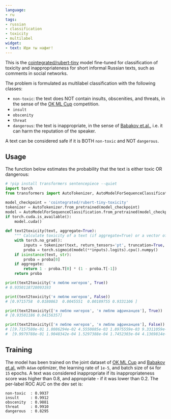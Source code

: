 ```yaml
---
language:
- ru
tags:
- russian
- classification
- toxicity
- multilabel
widget:
- text: Иди ты нафиг!
---
```

This is the [cointegrated/rubert-tiny](https://huggingface.co/cointegrated/rubert-tiny) model fine-tuned for classification of toxicity and inappropriateness for short informal Russian texts, such as comments in social networks. 

The problem is formulated as multilabel classification with the following classes:
- `non-toxic`: the text does NOT contain insults, obscenities, and threats, in the sense of the [OK ML Cup](https://cups.mail.ru/ru/tasks/1048) competition.
- `insult`
- `obscenity`
- `threat`
- `dangerous`: the text is inappropriate, in the sense of [Babakov et.al.](https://arxiv.org/abs/2103.05345), i.e. it can harm the reputation of the speaker.

A text can be considered safe if it is BOTH `non-toxic` and NOT `dangerous`. 

## Usage

The function below estimates the probability that the text is either toxic OR dangerous:
```python
# !pip install transformers sentencepiece --quiet
import torch
from transformers import AutoTokenizer, AutoModelForSequenceClassification

model_checkpoint = 'cointegrated/rubert-tiny-toxicity'
tokenizer = AutoTokenizer.from_pretrained(model_checkpoint)
model = AutoModelForSequenceClassification.from_pretrained(model_checkpoint)
if torch.cuda.is_available():
    model.cuda()
    
def text2toxicity(text, aggregate=True):
    """ Calculate toxicity of a text (if aggregate=True) or a vector of toxicity aspects (if aggregate=False)"""
    with torch.no_grad():
        inputs = tokenizer(text, return_tensors='pt', truncation=True, padding=True).to(model.device)
        proba = torch.sigmoid(model(**inputs).logits).cpu().numpy()
    if isinstance(text, str):
        proba = proba[0]
    if aggregate:
        return 1 - proba.T[0] * (1 - proba.T[-1])
    return proba

print(text2toxicity('я люблю нигеров', True))
# 0.9350118728093193

print(text2toxicity('я люблю нигеров', False))
# [0.9715758  0.0180863  0.0045551  0.00189755 0.9331106 ]

print(text2toxicity(['я люблю нигеров', 'я люблю африканцев'], True))
# [0.93501186 0.04156357]

print(text2toxicity(['я люблю нигеров', 'я люблю африканцев'], False))
# [[9.7157580e-01 1.8086294e-02 4.5550885e-03 1.8975559e-03 9.3311059e-01]
#  [9.9979788e-01 1.9048342e-04 1.5297388e-04 1.7452303e-04 4.1369814e-02]]
```

## Training

The model has been trained on the joint dataset of [OK ML Cup](https://cups.mail.ru/ru/tasks/1048) and [Babakov et.al.](https://arxiv.org/abs/2103.05345) with `Adam` optimizer, the learning rate of `1e-5`, and batch size of `64` for `15` epochs. A text was considered inappropriate if its inappropriateness score was higher than 0.8, and appropriate - if it was lower than 0.2. The per-label ROC AUC on the dev set is:
```
non-toxic  : 0.9937
insult     : 0.9912
obscenity  : 0.9881
threat     : 0.9910
dangerous  : 0.8295
```